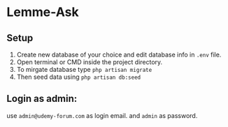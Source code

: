 # Lemme-Ask

## Setup
1. Create new database of your choice and edit database info in `.env` file.
2. Open terminal or CMD inside the project directory.
3. To mirgate database type `php artisan migrate`
4. Then seed data using `php artisan db:seed`

## Login as admin:
use `admin@udemy-forum.com` as login email.
and `admin` as password.

